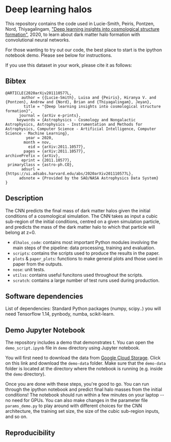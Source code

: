 # Deep learning halos

This repository contains the code used in Lucie-Smith, Peiris, Pontzen, Nord, Thiyagalingam, ["Deep learning insights into cosmological structure formation"](https://ui.adsabs.harvard.edu/abs/2020arXiv201110577L/abstract), 2020, to learn about dark matter halo formation with convolutional neural networks.

For those wanting to try out our code, the best place to start is the ipython notebook demo. Please see below for instructions.

If you use this dataset in your work, please cite it as follows:

## Bibtex
```
@ARTICLE{2020arXiv201110577L,
       author = {{Lucie-Smith}, Luisa and {Peiris}, Hiranya V. and {Pontzen}, Andrew and {Nord}, Brian and {Thiyagalingam}, Jeyan},
        title = "{Deep learning insights into cosmological structure formation}",
      journal = {arXiv e-prints},
     keywords = {Astrophysics - Cosmology and Nongalactic Astrophysics, Astrophysics - Instrumentation and Methods for Astrophysics, Computer Science - Artificial Intelligence, Computer Science - Machine Learning},
         year = 2020,
        month = nov,
          eid = {arXiv:2011.10577},
        pages = {arXiv:2011.10577},
archivePrefix = {arXiv},
       eprint = {2011.10577},
 primaryClass = {astro-ph.CO},
       adsurl = {https://ui.adsabs.harvard.edu/abs/2020arXiv201110577L},
      adsnote = {Provided by the SAO/NASA Astrophysics Data System}
}
```

## Description

The CNN predicts the final mass of dark matter halos given the initial conditions of a cosmological simulation.
The CNN takes as input a cubic sub-region of the initial conditions, centred on a given simulation particle, and predicts the mass of the dark matter halo to which that particle will belong at z=0.

- `dlhalos_code`: contains most important Python modules involving the main steps of the pipeline: data processing, training and evaluation.
- `scripts`: contains the scripts used to produce the results in the paper.
- `plots` & `paper_plots`: functions to make general plots and those used in paper from the outputs.
- `nose`: unit tests.
- `utilss`: contains useful funcitons used throughout the scripts.
- `scratch`: contains a large number of test runs used during production.

## Software dependencies

List of dependencies: Standard Python packages (numpy, scipy..) you will need Tensorflow 1.14, pynbody, numba, scikit-learn. 

## Demo Jupyter Notebook

The repository includes a demo that demonstrates t. You can open the `demo_script.ipynb` file in `demo` directory using Jupyter notebook.

You will first need to download the data from [Google Cloud Storage](https://console.cloud.google.com/storage/browser/deep-halos-data?cloudshell=false&hl=en-AU&project=deephalos&pageState=(%22StorageObjectListTable%22:(%22f%22:%22%255B%255D%22))&prefix=&forceOnObjectsSortingFiltering=false). Click on this link and download the `demo-data` folder. Make sure that the `demo-data` folder is located at the directory where the notebook is running (e.g. inside the `demo` directory).

Once you are done with these steps, you're good to go. You can run through the ipython notebook and predict final halo masses from the initial conditions! The notebook should run within a few minutes on your laptop -- no need for GPUs. You can also make changes in the parameter file `params_demo.py` to play around with different choices for the CNN architecture, the training set size, the size of the cubic sub-region inputs, and so on.

## Reproducibility 
